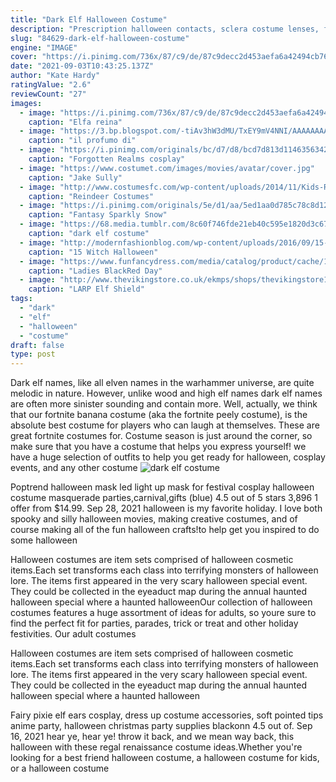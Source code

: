 ```yaml
---
title: "Dark Elf Halloween Costume"
description: "Prescription halloween contacts, sclera costume lenses, for cosplay and novelty, including red, black, and scary lenses. At lens com, all cosmetic lenses are fda-approved and safe to wear with a"
slug: "84629-dark-elf-halloween-costume"
engine: "IMAGE"
cover: "https://i.pinimg.com/736x/87/c9/de/87c9decc2d453aefa6a42494cb76aac5.jpg"
date: "2021-09-03T10:43:25.137Z"
author: "Kate Hardy"
ratingValue: "2.6"
reviewCount: "27"
images:
  - image: "https://i.pinimg.com/736x/87/c9/de/87c9decc2d453aefa6a42494cb76aac5.jpg"
    caption: "Elfa reina"
  - image: "https://3.bp.blogspot.com/-tiAv3hW3dMU/TxEY9mV4NNI/AAAAAAAAAPc/yyiuKIB9qE8/s1600/IMG_2172.JPG"
    caption: "il profumo di"
  - image: "https://i.pinimg.com/originals/bc/d7/d8/bcd7d813d114635634255d8230c5ed0b.jpg"
    caption: "Forgotten Realms cosplay"
  - image: "https://www.costumet.com/images/movies/avatar/cover.jpg"
    caption: "Jake Sully"
  - image: "http://www.costumesfc.com/wp-content/uploads/2014/11/Kids-Reindeer-Costume.jpg"
    caption: "Reindeer Costumes"
  - image: "https://i.pinimg.com/originals/5e/d1/aa/5ed1aa0d785c78c8d1238bbbeffcc3ff.jpg"
    caption: "Fantasy Sparkly Snow"
  - image: "https://68.media.tumblr.com/8c60f746fde21eb40c595e1820d3c671/tumblr_nwsd4lVJJC1r6kxlwo1_500.jpg"
    caption: "dark elf costume"
  - image: "http://modernfashionblog.com/wp-content/uploads/2016/09/15-Witch-Halloween-Make-Up-Looks-Ideas-2016-2.jpg"
    caption: "15 Witch Halloween"
  - image: "https://www.funfancydress.com/media/catalog/product/cache/1/image/1200x/040ec09b1e35df139433887a97daa66f/s/a/sanc0611_a.jpg"
    caption: "Ladies BlackRed Day"
  - image: "http://www.thevikingstore.co.uk/ekmps/shops/thevikingstore1/images/larp-elf-shield-[3]-23435-p.jpg"
    caption: "LARP Elf Shield"
tags:
  - "dark"
  - "elf"
  - "halloween"
  - "costume"
draft: false
type: post
---
```


Dark elf names, like all elven names in the warhammer universe, are quite melodic in nature. However, unlike wood and high elf names dark elf names are often more sinister sounding and contain more. Well, actually, we think that our fortnite banana costume (aka the fortnite peely costume), is the absolute best costume for players who can laugh at themselves. These are great fortnite costumes for. Costume season is just around the corner, so make sure that you have a costume that helps you express yourself! we have a huge selection of outfits to help you get ready for halloween, cosplay events, and any other costume
![dark elf costume](https://68.media.tumblr.com/8c60f746fde21eb40c595e1820d3c671/tumblr_nwsd4lVJJC1r6kxlwo1_500.jpg "dark elf costume")

Poptrend halloween mask led light up mask for festival cosplay halloween costume masquerade parties,carnival,gifts (blue) 4.5 out of 5 stars 3,896 1 offer from $14.99. Sep 28, 2021 halloween is my favorite holiday. I love both spooky and silly halloween movies, making creative costumes, and of course making all of the fun halloween crafts!to help get you inspired to do some halloween
<!--inArticleAds-->

<!--galleryOne-->

Halloween costumes are item sets comprised of halloween cosmetic items.Each set transforms each class into terrifying monsters of halloween lore. The items first appeared in the very scary halloween special event. They could be collected in the eyeaduct map during the annual haunted halloween special where a haunted halloweenOur collection of halloween costumes features a huge assortment of ideas for adults, so youre sure to find the perfect fit for parties, parades, trick or treat and other holiday festivities. Our adult costumes
<!--inArticleAds-->

<!--galleryTwo-->

Halloween costumes are item sets comprised of halloween cosmetic items.Each set transforms each class into terrifying monsters of halloween lore. The items first appeared in the very scary halloween special event. They could be collected in the eyeaduct map during the annual haunted halloween special where a haunted halloween
<!--galleryThree-->

Fairy pixie elf ears cosplay, dress up costume accessories, soft pointed tips anime party, halloween christmas party supplies blackonn 4.5 out of. Sep 16, 2021 hear ye, hear ye! throw it back, and we mean way back, this halloween with these regal renaissance costume ideas.Whether you're looking for a best friend halloween costume, a halloween costume for kids, or a halloween costume
